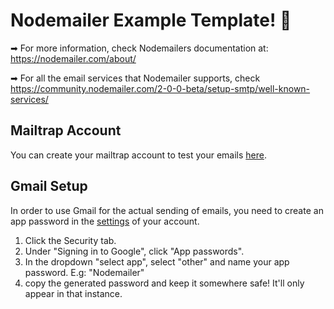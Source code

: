 # Nodemailer Example Template! 📧

➡ For more information, check Nodemailers documentation at: https://nodemailer.com/about/

➡ For all the email services that Nodemailer supports, check https://community.nodemailer.com/2-0-0-beta/setup-smtp/well-known-services/

## Mailtrap Account

You can create your mailtrap account to test your emails [here](https://mailtrap.io).

## Gmail Setup

In order to use Gmail for the actual sending of emails, you need to create an app password in the [settings](https://myaccount.google.com/) of your account.

1. Click the Security tab.
2. Under "Signing in to Google", click "App passwords".
3. In the dropdown "select app", select "other" and name your app password. E.g: "Nodemailer"
4. copy the generated password and keep it somewhere safe! It'll only appear in that instance.
